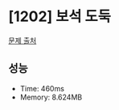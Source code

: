 # [1202] 보석 도둑

[문제 출처](https://www.acmicpc.net/problem/1202)

## 성능

- Time: 460ms
- Memory: 8.624MB